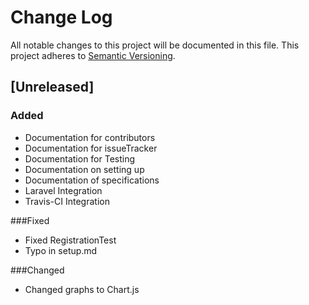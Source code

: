 # Change Log
All notable changes to this project will be documented in this file.
This project adheres to [Semantic Versioning](http://semver.org/).

## [Unreleased]
### Added
- Documentation for contributors
- Documentation for issueTracker
- Documentation for Testing
- Documentation on setting up
- Documentation of specifications
- Laravel Integration
- Travis-CI Integration

###Fixed
- Fixed RegistrationTest
- Typo in setup.md

###Changed
- Changed graphs to Chart.js
